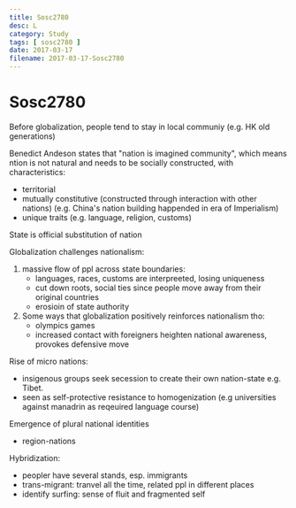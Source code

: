```yaml
---
title: Sosc2780
desc: L
category: Study
tags: [ sosc2780 ]
date: 2017-03-17
filename: 2017-03-17-Sosc2780
---
```


# Sosc2780

Before globalization, people tend to stay in local communiy (e.g. HK old generations)

Benedict Andeson states that "nation is imagined community", which means ntion is not natural and needs to be socially constructed, with characteristics:

- territorial
- mutually constitutive (constructed through interaction with other nations) (e.g. China's nation building happended in era of Imperialism)
- unique traits (e.g. language, religion, customs)

State is official substitution of nation

Globalization challenges nationalism:

1. massive flow of ppl across state boundaries: 
   - languages, races, customs are interpreeted, losing uniqueness
   - cut down roots, social ties since people move away from their original countries
   - erosioin of state authority
2. Some ways that globalization positively reinforces nationalism tho:
   - olympics games
   - increased contact with foreigners heighten national awareness, provokes defensive move

Rise of micro nations:

- insigenous groups seek secession to create their own nation-state e.g. Tibet.
- seen as self-protective resistance to homogenization (e.g universities against manadrin as reqeuired language course)

Emergence of plural national identities

- region-nations

Hybridization:

- peopler have several stands, esp. immigrants
- trans-migrant: tranvel all the time, related ppl in different places
- identify surfing: sense of fluit and fragmented self
